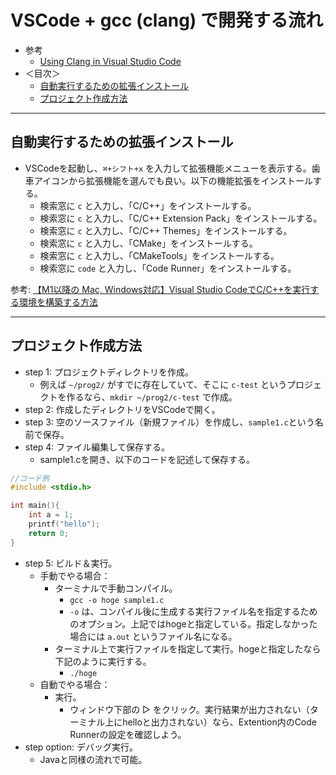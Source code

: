 # VSCode + gcc (clang) で開発する流れ
- 参考
  - [Using Clang in Visual Studio Code](https://code.visualstudio.com/docs/cpp/config-clang-mac)
- ＜目次＞
  - <a href="#code-runner">自動実行するための拡張インストール</a>
  - <a href="#new-project">プロジェクト作成方法</a>

<hr>

## <a name="code-runner">自動実行するための拡張インストール</a>
- VSCodeを起動し、``⌘+シフト+x`` を入力して拡張機能メニューを表示する。歯車アイコンから拡張機能を選んでも良い。以下の機能拡張をインストールする。
  - 検索窓に ``c`` と入力し、「C/C++」をインストールする。
  - 検索窓に ``c`` と入力し、「C/C++ Extension Pack」をインストールする。
  - 検索窓に ``c`` と入力し、「C/C++ Themes」をインストールする。
  - 検索窓に ``c`` と入力し、「CMake」をインストールする。
  - 検索窓に ``c`` と入力し、「CMakeTools」をインストールする。
  - 検索窓に ``code`` と入力し、「Code Runner」をインストールする。

参考: [【M1以降の Mac, Windows対応】Visual Studio CodeでC/C++を実行する環境を構築する方法](https://www.edp-ken.com/post-8/#m2)

<hr>

## <a name="new-project">プロジェクト作成方法</a>
- step 1: プロジェクトディレクトリを作成。
  - 例えば ``~/prog2/`` がすでに存在していて、そこに ``c-test`` というプロジェクトを作るなら、``mkdir ~/prog2/c-test`` で作成。
- step 2: 作成したディレクトリをVSCodeで開く。
- step 3: 空のソースファイル（新規ファイル）を作成し、``sample1.c``という名前で保存。
- step 4: ファイル編集して保存する。
  - sample1.cを開き、以下のコードを記述して保存する。
```C
//コード例
#include <stdio.h>

int main(){
    int a = 1;
    printf("hello");
    return 0;
}
```
- step 5: ビルド＆実行。
  - 手動でやる場合：
    - ターミナルで手動コンパイル。
      - ``gcc -o hoge sample1.c``
      - ``-o`` は、コンパイル後に生成する実行ファイル名を指定するためのオプション。上記ではhogeと指定している。指定しなかった場合には ``a.out`` というファイル名になる。
    - ターミナル上で実行ファイルを指定して実行。hogeと指定したなら下記のように実行する。
      - ``./hoge``
  - 自動でやる場合：
    - 実行。
      - ウィンドウ下部の ▷ をクリック。実行結果が出力されない（ターミナル上にhelloと出力されない）なら、Extention内のCode Runnerの設定を確認しよう。
- step option: デバッグ実行。
  - Javaと同様の流れで可能。
